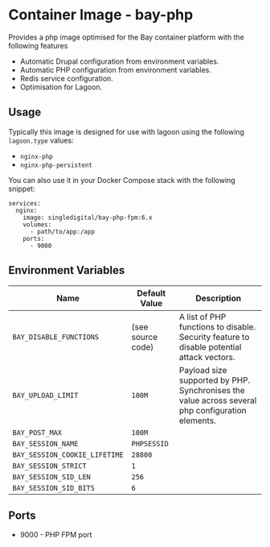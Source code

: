 # Container Image - bay-php

Provides a php image optimised for the Bay container platform with the following features

- Automatic Drupal configuration from environment variables.
- Automatic PHP configuration from environment variables.
- Redis service configuration.
- Optimisation for Lagoon.

## Usage

Typically this image is designed for use with lagoon using the following `lagoon.type` values:

- `nginx-php`
- `nginx-php-persistent`

You can also use it in your Docker Compose stack with the following snippet:

```
services:
  nginx:
    image: singledigital/bay-php-fpm:6.x
    volumes:
      - path/to/app:/app
    ports:
      - 9000
```

## Environment Variables

| Name | Default Value | Description |
|------|---------------|-------------|
| `BAY_DISABLE_FUNCTIONS` | (see source code) | A list of PHP functions to disable. Security feature to disable potential attack vectors. |
| `BAY_UPLOAD_LIMIT` | `100M` | Payload size supported by PHP. Synchronises the value across several php configuration elements. |
| `BAY_POST_MAX` | `100M` |  |
| `BAY_SESSION_NAME` | `PHPSESSID` |   |
| `BAY_SESSION_COOKIE_LIFETIME` | `28800` |   |
| `BAY_SESSION_STRICT` | `1` |   |
| `BAY_SESSION_SID_LEN` | `256` |   |
| `BAY_SESSION_SID_BITS` | `6` |   |

## Ports

- 9000 - PHP FPM port
